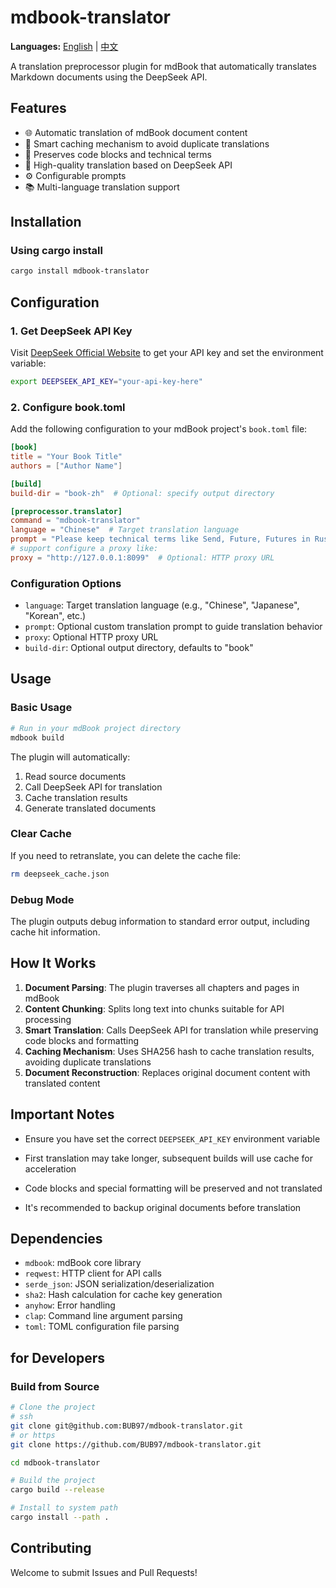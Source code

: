 # mdbook-translator

**Languages:** [English](README_EN.md) | [中文](README.md)

A translation preprocessor plugin for mdBook that automatically translates Markdown documents using the DeepSeek API.

## Features

- 🌐 Automatic translation of mdBook document content
- 🔄 Smart caching mechanism to avoid duplicate translations
- 🎯 Preserves code blocks and technical terms
- 🚀 High-quality translation based on DeepSeek API
- ⚙️ Configurable prompts
- 📚 Multi-language translation support

## Installation

### Using cargo install

```bash
cargo install mdbook-translator
```

## Configuration

### 1. Get DeepSeek API Key

Visit [DeepSeek Official Website](https://platform.deepseek.com/) to get your API key and set the environment variable:

```bash
export DEEPSEEK_API_KEY="your-api-key-here"
```

### 2. Configure book.toml

Add the following configuration to your mdBook project's `book.toml` file:

```toml
[book]
title = "Your Book Title"
authors = ["Author Name"]

[build]
build-dir = "book-zh"  # Optional: specify output directory

[preprocessor.translator]
command = "mdbook-translator"
language = "Chinese"  # Target translation language
prompt = "Please keep technical terms like Send, Future, Futures in Rust untranslated"  # Optional: custom translation prompt
# support configure a proxy like:
proxy = "http://127.0.0.1:8099"  # Optional: HTTP proxy URL
```

### Configuration Options

- `language`: Target translation language (e.g., "Chinese", "Japanese", "Korean", etc.)
- `prompt`: Optional custom translation prompt to guide translation behavior
- `proxy`: Optional HTTP proxy URL
- `build-dir`: Optional output directory, defaults to "book"

## Usage

### Basic Usage

```bash
# Run in your mdBook project directory
mdbook build
```

The plugin will automatically:
1. Read source documents
2. Call DeepSeek API for translation
3. Cache translation results
4. Generate translated documents

### Clear Cache

If you need to retranslate, you can delete the cache file:

```bash
rm deepseek_cache.json
```

### Debug Mode

The plugin outputs debug information to standard error output, including cache hit information.

## How It Works

1. **Document Parsing**: The plugin traverses all chapters and pages in mdBook
2. **Content Chunking**: Splits long text into chunks suitable for API processing
3. **Smart Translation**: Calls DeepSeek API for translation while preserving code blocks and formatting
4. **Caching Mechanism**: Uses SHA256 hash to cache translation results, avoiding duplicate translations
5. **Document Reconstruction**: Replaces original document content with translated content

## Important Notes

- Ensure you have set the correct `DEEPSEEK_API_KEY` environment variable

- First translation may take longer, subsequent builds will use cache for acceleration
- Code blocks and special formatting will be preserved and not translated
- It's recommended to backup original documents before translation

## Dependencies

- `mdbook`: mdBook core library
- `reqwest`: HTTP client for API calls
- `serde_json`: JSON serialization/deserialization
- `sha2`: Hash calculation for cache key generation
- `anyhow`: Error handling
- `clap`: Command line argument parsing
- `toml`: TOML configuration file parsing

## for Developers

### Build from Source

```bash
# Clone the project
# ssh
git clone git@github.com:BUB97/mdbook-translator.git
# or https
git clone https://github.com/BUB97/mdbook-translator.git

cd mdbook-translator

# Build the project
cargo build --release

# Install to system path
cargo install --path .
```

## Contributing

Welcome to submit Issues and Pull Requests!